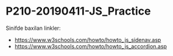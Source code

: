 # P210-20190411-JS_Practice

Sinifde baxilan linkler:
 - https://www.w3schools.com/howto/howto_js_sidenav.asp
 - https://www.w3schools.com/howto/howto_js_accordion.asp
 